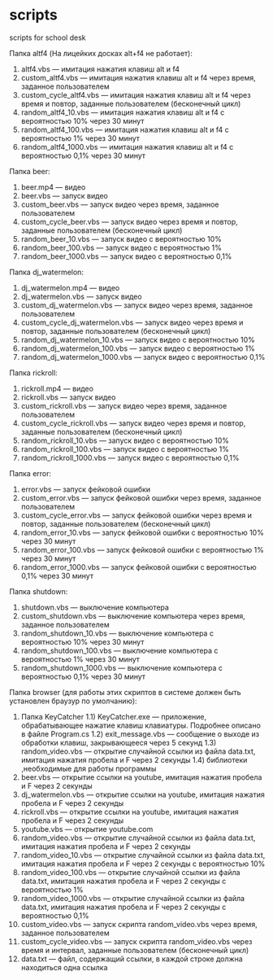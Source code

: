 # scripts
scripts for school desk

Папка altf4 (На лицейких досках alt+f4 не работает):
1) altf4.vbs — имитация нажатия клавиш alt и f4
2) custom_altf4.vbs — имитация нажатия клавиш alt и f4 через время, заданное пользователем
3) custom_cycle_altf4.vbs — имитация нажатия клавиш alt и f4 через время и повтор, заданные пользователем (бесконечный цикл)
4) random_altf4_10.vbs — имитация нажатия клавиш alt и f4 с вероятностью 10% через 30 минут
5) random_altf4_100.vbs — имитация нажатия клавиш alt и f4 с вероятностью 1% через 30 минут
6) random_altf4_1000.vbs — имитация нажатия клавиш alt и f4 с вероятностью 0,1% через 30 минут

Папка beer:
1) beer.mp4 — видео
2) beer.vbs — запуск видео
3) custom_beer.vbs — запуск видео через время, заданное пользователем
4) custom_cycle_beer.vbs — запуск видео через время и повтор, заданные пользователем (бесконечный цикл)
5) random_beer_10.vbs — запуск видео с вероятностью 10%
6) random_beer_100.vbs — запуск видео с вероятностью 1%
7) random_beer_1000.vbs — запуск видео с вероятностью 0,1%

Папка dj_watermelon:
1) dj_watermelon.mp4 — видео
2) dj_watermelon.vbs — запуск видео
3) custom_dj_watermelon.vbs — запуск видео через время, заданное пользователем
4) custom_cycle_dj_watermelon.vbs — запуск видео через время и повтор, заданные пользователем (бесконечный цикл)
5) random_dj_watermelon_10.vbs — запуск видео с вероятностью 10%
6) random_dj_watermelon_100.vbs — запуск видео с вероятностью 1%
7) random_dj_watermelon_1000.vbs — запуск видео с вероятностью 0,1%

Папка rickroll:
1) rickroll.mp4 — видео
2) rickroll.vbs — запуск видео
3) custom_rickroll.vbs — запуск видео через время, заданное пользователем
4) custom_cycle_rickroll.vbs — запуск видео через время и повтор, заданные пользователем (бесконечный цикл)
5) random_rickroll_10.vbs — запуск видео с вероятностью 10%
6) random_rickroll_100.vbs — запуск видео с вероятностью 1%
7) random_rickroll_1000.vbs — запуск видео с вероятностью 0,1%

Папка error:
1) error.vbs — запуск фейковой ошибки
2) custom_error.vbs — запуск фейковой ошибки через время, заданное пользователем
3) custom_cycle_error.vbs — запуск фейковой ошибки через время и повтор, заданные пользователем (бесконечный цикл)
4) random_error_10.vbs — запуск фейковой ошибки с вероятностью 10% через 30 минут
5) random_error_100.vbs — запуск фейковой ошибки с вероятностью 1% через 30 минут
6) random_error_1000.vbs — запуск фейковой ошибки с вероятностью 0,1% через 30 минут

Папка shutdown:
1) shutdown.vbs — выключение компьютера
2) custom_shutdown.vbs — выключение компьютера через время, заданное пользователем
3) random_shutdown_10.vbs — выключение компьютера с вероятностью 10% через 30 минут
4) random_shutdown_100.vbs — выключение компьютера с вероятностью 1% через 30 минут
5) random_shutdown_1000.vbs — выключение компьютера с вероятностью 0,1% через 30 минут

Папка browser (для работы этих скриптов в системе должен быть установлен браузур по умолчанию):
1) Папка KeyCatcher
  1.1) KeyCatcher.exe — приложение, обрабатывающее нажатие клавиш клавиатуры. Подробнее описано в файле Program.cs
  1.2) exit_message.vbs — сообщение о выходе из обработки клавиш, закрывающееся через 5 секунд
  1.3) random_video.vbs — открытие случайной ссылки из файла data.txt, имитация нажатия пробела и F через 2 секунды
  1.4) библиотеки ,необходимые для работы программы
2) beer.vbs — открытие ссылки на youtube, имитация нажатия пробела и F через 2 секунды
3) dj_watermelon.vbs — открытие ссылки на youtube, имитация нажатия пробела и F через 2 секунды
4) rickroll.vbs — открытие ссылки на youtube, имитация нажатия пробела и F через 2 секунды
5) youtube.vbs — открытие youtube.com
6) random_video.vbs — открытие случайной ссылки из файла data.txt, имитация нажатия пробела и F через 2 секунды
7) random_video_10.vbs — открытие случайной ссылки из файла data.txt, имитация нажатия пробела и F через 2 секунды с вероятностью 10%
8) random_video_100.vbs — открытие случайной ссылки из файла data.txt, имитация нажатия пробела и F через 2 секунды с вероятностью 1%
9) random_video_1000.vbs — открытие случайной ссылки из файла data.txt, имитация нажатия пробела и F через 2 секунды с вероятностью 0,1%
10) custom_video.vbs — запуск скрипта random_video.vbs через время, заданное пользователем
11) custom_cycle_video.vbs — запуск скрипта random_video.vbs через время и интервал, заданные пользователем (бесконечный цикл)
12) data.txt — файл, содержащий ссылки, в каждой строке должна находиться одна ссылка

